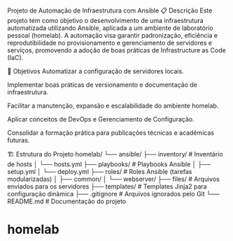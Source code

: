 Projeto de Automação de Infraestrutura com Ansible
📋 Descrição
Este projeto tem como objetivo o desenvolvimento de uma infraestrutura automatizada utilizando Ansible, aplicada a um ambiente de laboratório pessoal (homelab).
A automação visa garantir padronização, eficiência e reprodutibilidade no provisionamento e gerenciamento de servidores e serviços, promovendo a adoção de boas práticas de Infrastructure as Code (IaC).

🎯 Objetivos
Automatizar a configuração de servidores locais.

Implementar boas práticas de versionamento e documentação de infraestrutura.

Facilitar a manutenção, expansão e escalabilidade do ambiente homelab.

Aplicar conceitos de DevOps e Gerenciamento de Configuração.

Consolidar a formação prática para publicações técnicas e acadêmicas futuras.

🏗️ Estrutura do Projeto
homelab/
└── ansible/
    ├── inventory/          # Inventário de hosts
    │   └── hosts.yml
    ├── playbooks/          # Playbooks Ansible
    │   ├── setup.yml
    │   └── deploy.yml
    ├── roles/              # Roles Ansible (tarefas modularizadas)
    │   ├── common/
    │   └── webserver/
    ├── files/              # Arquivos enviados para os servidores
    ├── templates/          # Templates Jinja2 para configuração dinâmica
    ├── .gitignore          # Arquivos ignorados pelo Git
    └── README.md           # Documentação do projeto
# homelab

